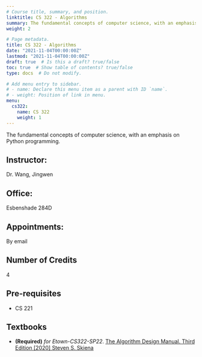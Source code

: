 ```yaml
---
# Course title, summary, and position.
linktitle: CS 322 - Algorithms
summary: The fundamental concepts of computer science, with an emphasis on Python programming.
weight: 2

# Page metadata.
title: CS 322 - Algorithms
date: "2021-11-04T00:00:00Z"
lastmod: "2021-11-04T00:00:00Z"
draft: true  # Is this a draft? true/false
toc: true  # Show table of contents? true/false
type: docs  # Do not modify.

# Add menu entry to sidebar.
# - name: Declare this menu item as a parent with ID `name`.
# - weight: Position of link in menu.
menu:
  cs322:
    name: CS 322
    weight: 1
---
```



The fundamental concepts of computer science, with an emphasis on Python programming.

## Instructor:

Dr. Wang, Jingwen

## Office:

Esbenshade 284D

## Appointments:

By email

## Number of Credits

4

## Pre-requisites

* CS 221

## Textbooks

* **(Required)**
*for Etown-CS322-SP22*.
[The Algorithm Design Manual. Third Edition [2020] Steven S. Skiena](https://www.amazon.com/Algorithm-Design-Manual-Computer-Science/dp/3030542556)


<!-- * **(Optional)** Allen B. Downey.
*Think Python, 2nd Ed*.
2015, O'Reilly Media, Inc.,
ISBN: 9781491939369.
E-copy: [link](https://greenteapress.com/wp/think-python-2e/)
<img src="https://learning.oreilly.com/library/cover/9781491939406/250w/" width="200"> -->
